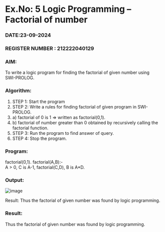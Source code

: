 # Ex.No: 5   Logic Programming – Factorial of number   
### DATE:23-09-2024                                                                           
### REGISTER NUMBER : 212222040129
### AIM: 
To  write  a logic program for finding the factorial of given number using SWI-PROLOG. 
### Algorithm:
1. STEP 1: Start the program
2. STEP 2:  Write a rules for finding factorial of given program in SWI-PROLOG.
3.   a)	factorial of 0 is 1 => written as factorial(0,1).
4.   b)	factorial of number greater than 0 obtained by recursively calling the factorial    function.
5. STEP 3: Run the program  to find answer of  query.
6. STEP 4: Stop the program.

### Program:
factorial(0,1).
factorial(A,B):-  
           A > 0, 
           C is A-1,
           factorial(C,D),
           B is A*D.



### Output:
![image](https://github.com/user-attachments/assets/b8a63a89-054c-4846-a58c-6693b896bb7d)

Result:
Thus the factorial of given number was found by logic programming.



### Result:
Thus the factorial of given number was found by logic programming. 
